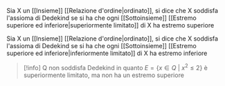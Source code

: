Sia X un [[Insieme]] [[Relazione d'ordine|ordinato]], si dice che X soddisfa l'assioma di Dedekind se si ha che ogni [[Sottoinsieme]] [[Estremo superiore ed inferiore|superiormente limitato]] di X ha estremo superiore

Sia X un [[Insieme]] [[Relazione d'ordine|ordinato]], si dice che X soddisfa l'assioma di Dedekind se si ha che ogni [[Sottoinsieme]] [[Estremo superiore ed inferiore|inferiormente limitato]] di X ha estremo inferiore

>[!info]
>Q non soddisfa Dedekind in quanto $E = \{x \in Q \text{ | } x^2 \le 2\}$ è superiormente limitato, ma non ha un estremo superiore
>
